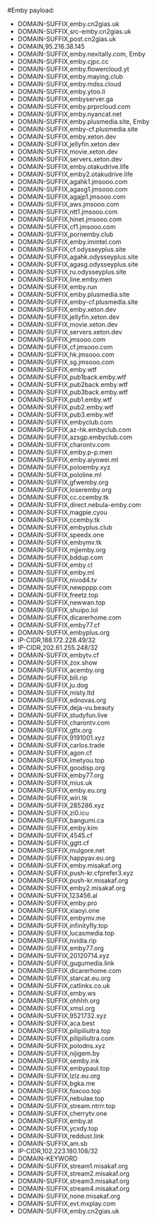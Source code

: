 #Emby
payload:
  - DOMAIN-SUFFIX,emby.cn2gias.uk 
  - DOMAIN-SUFFIX,src-emby.cn2gias.uk 
  - DOMAIN-SUFFIX,post.cn2gias.uk 
  - DOMAIN,95.216.38.145 
  - DOMAIN-SUFFIX,emby.nexitally.com, Emby
  - DOMAIN-SUFFIX,emby.cjpc.cc 
  - DOMAIN-SUFFIX,emby.flowercloud.yt 
  - DOMAIN-SUFFIX,emby.maying.club 
  - DOMAIN-SUFFIX,emby.mdss.cloud 
  - DOMAIN-SUFFIX,emby.ytoo.li 
  - DOMAIN-SUFFIX,embyserver.ga 
  - DOMAIN-SUFFIX,emby.prprcloud.com 
  - DOMAIN-SUFFIX,emby.nyancat.net 
  - DOMAIN-SUFFIX,emby.plusmedia.site, Emby
  - DOMAIN-SUFFIX,emby-cf.plusmedia.site 
  - DOMAIN-SUFFIX,emby.xeton.dev 
  - DOMAIN-SUFFIX,jellyfin.xeton.dev 
  - DOMAIN-SUFFIX,movie.xeton.dev 
  - DOMAIN-SUFFIX,servers.xeton.dev 
  - DOMAIN-SUFFIX,emby.otakudrive.life 
  - DOMAIN-SUFFIX,emby2.otakudrive.life 
  - DOMAIN-SUFFIX,agahk1.jmsooo.com 
  - DOMAIN-SUFFIX,agasg1.jmsooo.com 
  - DOMAIN-SUFFIX,agajp1.jmsooo.com 
  - DOMAIN-SUFFIX,aws.jmsooo.com 
  - DOMAIN-SUFFIX,ntt1.jmsooo.com 
  - DOMAIN-SUFFIX,hinet.jmsooo.com 
  - DOMAIN-SUFFIX,cf1.jmsooo.com 
  - DOMAIN-SUFFIX,pornemby.club 
  - DOMAIN-SUFFIX,emby.immtel.com 
  - DOMAIN-SUFFIX,cf.odysseyplus.site 
  - DOMAIN-SUFFIX,agahk.odysseyplus.site 
  - DOMAIN-SUFFIX,agasg.odysseyplus.site 
  - DOMAIN-SUFFIX,ru.odysseyplus.site 
  - DOMAIN-SUFFIX,line.emby.men 
  - DOMAIN-SUFFIX,emby.run 
  - DOMAIN-SUFFIX,emby.plusmedia.site 
  - DOMAIN-SUFFIX,emby-cf.plusmedia.site 
  - DOMAIN-SUFFIX,emby.xeton.dev 
  - DOMAIN-SUFFIX,jellyfin.xeton.dev 
  - DOMAIN-SUFFIX,movie.xeton.dev 
  - DOMAIN-SUFFIX,servers.xeton.dev 
  - DOMAIN-SUFFIX,jmsooo.com 
  - DOMAIN-SUFFIX,cf.jmsooo.com 
  - DOMAIN-SUFFIX,hk.jmsooo.com 
  - DOMAIN-SUFFIX,sg.jmsooo.com 
  - DOMAIN-SUFFIX,emby.wtf 
  - DOMAIN-SUFFIX,pub1back.emby.wtf 
  - DOMAIN-SUFFIX,pub2back.emby.wtf 
  - DOMAIN-SUFFIX,pub3back.emby.wtf 
  - DOMAIN-SUFFIX,pub1.emby.wtf 
  - DOMAIN-SUFFIX,pub2.emby.wtf 
  - DOMAIN-SUFFIX,pub3.emby.wtf 
  - DOMAIN-SUFFIX,embyclub.com 
  - DOMAIN-SUFFIX,az-hk.embyclub.com 
  - DOMAIN-SUFFIX,azsgp.embyclub.com 
  - DOMAIN-SUFFIX,charontv.com 
  - DOMAIN-SUFFIX,emby.p-p.men 
  - DOMAIN-SUFFIX,emby.aiyowei.ml 
  - DOMAIN-SUFFIX,poloemby.xyz 
  - DOMAIN-SUFFIX,pololine.ml 
  - DOMAIN-SUFFIX,gfwemby.org 
  - DOMAIN-SUFFIX,loseremby.org 
  - DOMAIN-SUFFIX,cc.ccemby.tk 
  - DOMAIN-SUFFIX,direct.nebula-emby.com 
  - DOMAIN-SUFFIX,magpie.cyou 
  - DOMAIN-SUFFIX,ccemby.tk 
  - DOMAIN-SUFFIX,embyplus.club 
  - DOMAIN-SUFFIX,speedx.one 
  - DOMAIN-SUFFIX,embymv.tk 
  - DOMAIN-SUFFIX,mjjemby.org 
  - DOMAIN-SUFFIX,bddup.com 
  - DOMAIN-SUFFIX,emby.cl 
  - DOMAIN-SUFFIX,emby.ml 
  - DOMAIN-SUFFIX,nivod4.tv 
  - DOMAIN-SUFFIX,newpppp.com 
  - DOMAIN-SUFFIX,freetz.top 
  - DOMAIN-SUFFIX,newwan.top 
  - DOMAIN-SUFFIX,shuipo.lol 
  - DOMAIN-SUFFIX,dicarerhome.com 
  - DOMAIN-SUFFIX,emby77.cf 
  - DOMAIN-SUFFIX,embyplus.org 
  - IP-CIDR,188.172.228.49/32 
  - IP-CIDR,202.61.255.248/32 
  - DOMAIN-SUFFIX,embytv.cf 
  - DOMAIN-SUFFIX,zox.show 
  - DOMAIN-SUFFIX,acemby.org 
  - DOMAIN-SUFFIX,bili.rip 
  - DOMAIN-SUFFIX,ju.dog 
  - DOMAIN-SUFFIX,misty.ltd 
  - DOMAIN-SUFFIX,ednovas.org 
  - DOMAIN-SUFFIX,deja-vu.beauty 
  - DOMAIN-SUFFIX,studyfun.live 
  - DOMAIN-SUFFIX,charontv.com   
  - DOMAIN-SUFFIX,gtlx.org 
  - DOMAIN-SUFFIX,9191001.xyz 
  - DOMAIN-SUFFIX,carlos.trade 
  - DOMAIN-SUFFIX,agon.cf 
  - DOMAIN-SUFFIX,imetyou.top 
  - DOMAIN-SUFFIX,goodisp.org 
  - DOMAIN-SUFFIX,emby77.org 
  - DOMAIN-SUFFIX,mius.uk 
  - DOMAIN-SUFFIX,emby.eu.org 
  - DOMAIN-SUFFIX,wiri.tk 
  - DOMAIN-SUFFIX,285286.xyz 
  - DOMAIN-SUFFIX,zi0.icu 
  - DOMAIN-SUFFIX,bangumi.ca 
  - DOMAIN-SUFFIX,emby.kim 
  - DOMAIN-SUFFIX,4545.cf 
  - DOMAIN-SUFFIX,ggtt.cf 
  - DOMAIN-SUFFIX,mulgore.net 
  - DOMAIN-SUFFIX,happyav.eu.org 
  - DOMAIN-SUFFIX,emby.misakaf.org 
  - DOMAIN-SUFFIX,push-kr.cfprefer3.xyz 
  - DOMAIN-SUFFIX,push-kr.misakaf.org 
  - DOMAIN-SUFFIX,emby2.misakaf.org 
  - DOMAIN-SUFFIX,123456.al 
  - DOMAIN-SUFFIX,emby.pro 
  - DOMAIN-SUFFIX,xiaoyi.one 
  - DOMAIN-SUFFIX,embymv.me 
  - DOMAIN-SUFFIX,infinityfly.top 
  - DOMAIN-SUFFIX,lucasmedia.top 
  - DOMAIN-SUFFIX,nvidia.rip 
  - DOMAIN-SUFFIX,emby77.org 
  - DOMAIN-SUFFIX,20120714.xyz 
  - DOMAIN-SUFFIX,gugumedia.link 
  - DOMAIN-SUFFIX,dicarerhome.com 
  - DOMAIN-SUFFIX,starcat.eu.org 
  - DOMAIN-SUFFIX,catlinks.co.uk 
  - DOMAIN-SUFFIX,emby.ws 
  - DOMAIN-SUFFIX,ohhhh.org 
  - DOMAIN-SUFFIX,xmsl.org 
  - DOMAIN-SUFFIX,9521732.xyz 
  - DOMAIN-SUFFIX,aca.best 
  - DOMAIN-SUFFIX,pilipiliultra.top 
  - DOMAIN-SUFFIX,pilipiliultra.com 
  - DOMAIN-SUFFIX,polodns.xyz 
  - DOMAIN-SUFFIX,nijigem.by 
  - DOMAIN-SUFFIX,semby.ink 
  - DOMAIN-SUFFIX,embypaul.top 
  - DOMAIN-SUFFIX,lzlz.eu.org 
  - DOMAIN-SUFFIX,bgka.me 
  - DOMAIN-SUFFIX,foxcoo.top 
  - DOMAIN-SUFFIX,nebulae.top 
  - DOMAIN-SUFFIX,stream.ntrrr.top 
  - DOMAIN-SUFFIX,cherrytv.one 
  - DOMAIN-SUFFIX,emby.at 
  - DOMAIN-SUFFIX,ycxdy.top 
  - DOMAIN-SUFFIX,reddust.link 
  - DOMAIN-SUFFIX,am.sb 
  - IP-CIDR,102.223.180.108/32 
  - DOMAIN-KEYWORD  
  - DOMAIN-SUFFIX,stream1.misakaf.org 
  - DOMAIN-SUFFIX,stream2.misakaf.org 
  - DOMAIN-SUFFIX,stream3.misakaf.org
  - DOMAIN-SUFFIX,stream4.misakaf.org
  - DOMAIN-SUFFIX,none.misakaf.org
  - DOMAIN-SUFFIX,evt.mxplay.com
  - DOMAIN-SUFFIX,emby.cn2gias.uk
